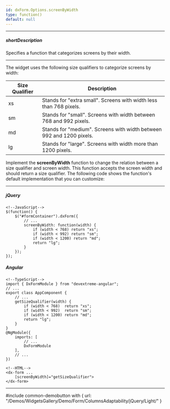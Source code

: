 ```yaml
---
id: dxForm.Options.screenByWidth
type: function()
default: null
---
```

---
##### shortDescription
Specifies a function that categorizes screens by their width.

---
The widget uses the following size qualifiers to categorize screens by width:

<div class="simple-table">
  <table>
    <thead>
    <tr>
      <th>Size Qualifier</th>
      <th>Description</th>
    </tr>
    </thead>
    <tbody>
    <tr>
      <td>xs</td>
      <td>Stands for "extra small". Screens with width less than 768 pixels.</td>
    </tr>
    <tr>
      <td>sm</td>
      <td>Stands for "small". Screens with width between 768 and 992 pixels.</td>
    </tr>
    <tr>
      <td>md</td>
      <td>Stands for "medium". Screens with width between 992 and 1200 pixels.</td>
    </tr>
    <tr>
      <td>lg</td>
      <td>Stands for "large". Screens with width more than 1200 pixels.</td>
    </tr>
    </tbody>
  </table>
</div>

Implement the **screenByWidth** function to change the relation between a size qualifier and screen width. This function accepts the screen width and should return a size qualifier. The following code shows the function's default implementation that you can customize:

---
##### jQuery

    <!--JavaScript-->
    $(function() {
        $("#formContainer").dxForm({
            // ...
            screenByWidth: function(width) {
                if (width < 768) return "xs";
                if (width < 992) return "sm";
                if (width < 1200) return "md";
                return "lg";
            }
        });
    });

##### Angular

    <!--TypeScript-->
    import { DxFormModule } from "devextreme-angular";
    // ...
    export class AppComponent {
        // ...
        getSizeQualifier(width) {
            if (width < 768)  return "xs";
            if (width < 992)  return "sm";
            if (width < 1200) return "md";
            return "lg";
        }
    }
    @NgModule({
        imports: [
            // ...
            DxFormModule
        ],
        // ...
    })

    <!--HTML-->
    <dx-form ...
        [screenByWidth]="getSizeQualifier">
    </dx-form>

---

#include common-demobutton with {
    url: "/Demos/WidgetsGallery/Demo/Form/ColumnsAdaptability/jQuery/Light/"
}